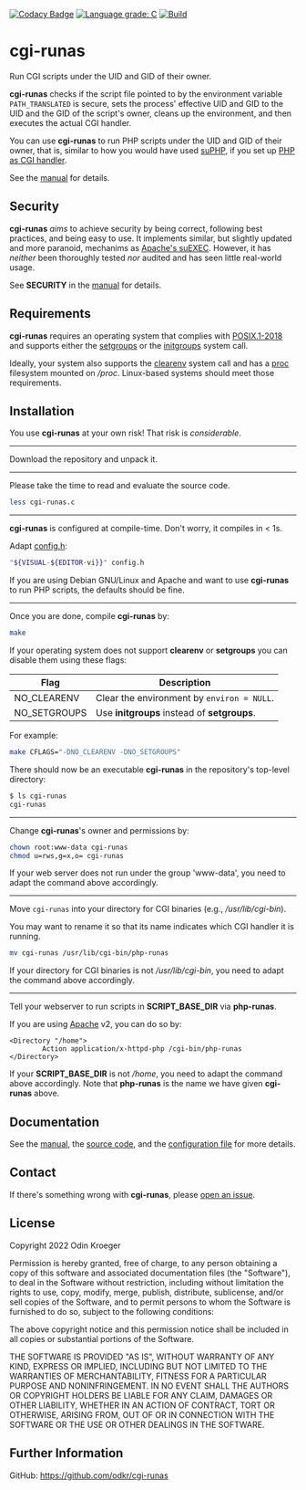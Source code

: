 [![Codacy Badge](https://app.codacy.com/project/badge/Grade/4a2d60d9902a4a2ea7e301a410665426)](https://www.codacy.com/gh/odkr/cgi-runas/dashboard)
[![Language grade: C](https://img.shields.io/lgtm/grade/cpp/github/odkr/cgi-runas.svg)](https://lgtm.com/projects/g/odkr/cgi-runas)
[![Build](https://ci.appveyor.com/api/projects/status/3besl1g6c66llwax/branch/main?svg=true)](https://ci.appveyor.com/project/odkr/cgi-runas/branch/main)

# cgi-runas

Run CGI scripts under the UID and GID of their owner.

**cgi-runas** checks if the script file pointed to by the environment
variable `PATH_TRANSLATED` is secure, sets the process' effective UID
and GID to the UID and the GID of the script's owner, cleans up the
environment, and then executes the actual CGI handler.

You can use **cgi-runas** to run PHP scripts under the UID and GID
of their owner, that is, similar to how you would have used
[suPHP](https://smarsching.github.io/suphp/Home.html), if you set up [PHP as
CGI handler](https://www.php.net/manual/en/install.unix.commandline.php).

See the [manual](MANUAL.rst) for details.

## Security

**cgi-runas** *aims* to achieve security by being correct, following
best practices, and being easy to use. It implements similar,
but slightly updated and more paranoid, mechanims as
[Apache's suEXEC](https://httpd.apache.org/docs/2.4/suexec.html).
However, it has *neither* been thoroughly tested *nor* audited and
has seen little real-world usage.

See **SECURITY** in the [manual](MANUAL.rst) for details.

## Requirements

**cgi-runas** requires an operating system that complies with
[POSIX.1-2018](https://pubs.opengroup.org/onlinepubs/9699919799.2018edition/)
and supports either the
[setgroups](https://man7.org/linux/man-pages/man2/setgroups.2.html)
or the
[initgroups](https://man7.org/linux/man-pages/man3/initgroups.3.html)
system call.

Ideally, your system also supports the
[clearenv](https://man7.org/linux/man-pages/man3/clearenv.3.html)
system call and has a
[proc](https://tldp.org/LDP/Linux-Filesystem-Hierarchy/html/proc.html)
filesystem mounted on */proc*.
Linux-based systems should meet those requirements.

## Installation 

You use **cgi-runas** at your own risk!
That risk is *considerable*.

----

Download the repository and unpack it.
<!--[latest release](https://github.com/odkr/cgi-runas/releases/latest)
and unpack it:

```sh
(
	url="https://github.com/odkr/cgi-runas/releases/download/v0.0.0/cgi-runas-0.0.0.tgz"
	curl --silent --show-error --location "$url"
	[ "$?" -eq 127 ] && wget --output-document=- "$url"
) | tar -xz
```
-->

----

Please take the time to read and evaluate the source code.

```sh
less cgi-runas.c
```

----

**cgi-runas** is configured at compile-time. Don't worry, it compiles in < 1s.

Adapt [config.h](config.h):

```sh
"${VISUAL-${EDITOR-vi}}" config.h
```

If you are using Debian GNU/Linux and Apache and want to use **cgi-runas**
to run PHP scripts, the defaults should be fine.

----

Once you are done, compile **cgi-runas** by:

```sh
make
```

If your operating system does not support **clearenv** or **setgroups**
you can disable them using these flags:

| Flag          | Description                                  |
| ------------- | -------------------------------------------- |
| NO_CLEARENV   | Clear the environment by `environ = NULL`.   |
| NO_SETGROUPS  | Use **initgroups** instead of **setgroups**. |


For example:

```sh
make CFLAGS="-DNO_CLEARENV -DNO_SETGROUPS"
```

There should now be an executable **cgi-runas** in
the repository's top-level directory:

```sh
$ ls cgi-runas
cgi-runas
```

----

Change **cgi-runas**'s owner and permissions by:

```sh
chown root:www-data cgi-runas
chmod u=rws,g=x,o= cgi-runas
```

If your web server does not run under the group 'www-data',
you need to adapt the command above accordingly.

----

Move `cgi-runas` into your directory for CGI binaries
(e.g., */usr/lib/cgi-bin*).

You may want to rename it so that its name indicates
which CGI handler it is running.

```sh
mv cgi-runas /usr/lib/cgi-bin/php-runas
```

If your directory for CGI binaries is not */usr/lib/cgi-bin*,
you need to adapt the command above accordingly.

----

Tell your webserver to run scripts in **SCRIPT_BASE_DIR** via **php-runas**.

If you are using [Apache](https://www.apache.org) v2, you can do so by:

```apacheconf
<Directory "/home">
        Action application/x-httpd-php /cgi-bin/php-runas
</Directory>
```

If your **SCRIPT_BASE_DIR** is not */home*, you need to adapt the command
above accordingly. Note that **php-runas** is the name we have given
**cgi-runas** above.

## Documentation

See the [manual](MANUAL.rst), the [source code](cgi-runas.c), and
the [configuration file](config.h) for more details.

## Contact

If there's something wrong with **cgi-runas**, please
[open an issue](https://github.com/odkr/cgi-runas/issues).

## License

Copyright 2022 Odin Kroeger

Permission is hereby granted, free of charge, to any person obtaining a copy
of this software and associated documentation files (the "Software"), to deal
in the Software without restriction, including without limitation the rights
to use, copy, modify, merge, publish, distribute, sublicense, and/or sell
copies of the Software, and to permit persons to whom the Software is
furnished to do so, subject to the following conditions:

The above copyright notice and this permission notice shall be included in
all copies or substantial portions of the Software.

THE SOFTWARE IS PROVIDED "AS IS", WITHOUT WARRANTY OF ANY KIND, EXPRESS OR
IMPLIED, INCLUDING BUT NOT LIMITED TO THE WARRANTIES OF MERCHANTABILITY,
FITNESS FOR A PARTICULAR PURPOSE AND NONINFRINGEMENT. IN NO EVENT SHALL THE
AUTHORS OR COPYRIGHT HOLDERS BE LIABLE FOR ANY CLAIM, DAMAGES OR OTHER
LIABILITY, WHETHER IN AN ACTION OF CONTRACT, TORT OR OTHERWISE, ARISING FROM,
OUT OF OR IN CONNECTION WITH THE SOFTWARE OR THE USE OR OTHER DEALINGS IN THE
SOFTWARE.

## Further Information

GitHub: <https://github.com/odkr/cgi-runas>
